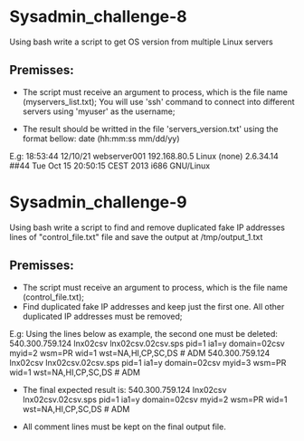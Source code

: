 # Sysadmin_challenge-8

Using bash write a script to get OS version from multiple Linux servers

## Premisses:
 - The script must receive an argument to process, which is the file name (myservers_list.txt);
You will use 'ssh' command to connect into different servers using 'myuser' as the username;

 - The result should be writted in the file 'servers_version.txt' using the format bellow:
date (hh:mm:ss mm/dd/yy)    <server name>      <server ip>    <server version> 

E.g:
18:53:44 12/10/21    webserver001   192.168.80.5   Linux (none) 2.6.34.14 ##44 Tue Oct 15 20:50:15 CEST 2013 i686 GNU/Linux







# Sysadmin_challenge-9

Using bash write a script to find and remove duplicated fake IP addresses lines of "control_file.txt" file and save the output at /tmp/output_1.txt

## Premisses:
 - The script must receive an argument to process, which is the file name (control_file.txt);
 - Find duplicated fake IP addresses and keep just the first one. All other duplicated IP addresses must be removed;

E.g:
Using the lines below as example, the second one must be deleted:
540.300.759.124   lnx02csv lnx02csv.02csv.sps     pid=1  ia1=y domain=02csv        myid=2  wsm=PR wid=1 wst=NA,HI,CP,SC,DS # ADM 
540.300.759.124   lnx02csv lnx02csv.02csv.sps     pid=1  ia1=y domain=02csv        myid=3  wsm=PR wid=1 wst=NA,HI,CP,SC,DS # ADM 

 - The final expected result is:
540.300.759.124   lnx02csv lnx02csv.02csv.sps     pid=1  ia1=y domain=02csv        myid=2  wsm=PR wid=1 wst=NA,HI,CP,SC,DS # ADM
 
 - All comment lines must be kept on the final output file.
